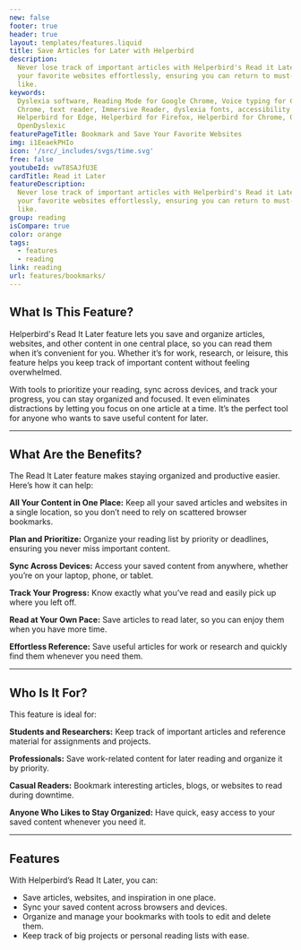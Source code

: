 ```yaml
---
new: false
footer: true
header: true
layout: templates/features.liquid
title: Save Articles for Later with Helperbird
description:
  Never lose track of important articles with Helperbird's Read it Later feature. Bookmark and save
  your favorite websites effortlessly, ensuring you can return to must-read content whenever you
  like.
keywords:
  Dyslexia software, Reading Mode for Google Chrome, Voice typing for Chrome, Text to speech for
  Chrome, text reader, Immersive Reader, dyslexia fonts, accessibility software, dyslexia software,
  Helperbird for Edge, Helperbird for Firefox, Helperbird for Chrome, Opendyslexic for Chrome,
  OpenDyslexic
featurePageTitle: Bookmark and Save Your Favorite Websites
img: i1EeaekPHIo
icon: '/src/_includes/svgs/time.svg'
free: false
youtubeId: vwT8SAJfU3E
cardTitle: Read it Later
featureDescription:
  Never lose track of important articles with Helperbird's Read it Later feature. Bookmark and save
  your favorite websites effortlessly, ensuring you can return to must-read content whenever you
  like.
group: reading
isCompare: true 
color: orange
tags:
  - features
  - reading
link: reading
url: features/bookmarks/
---
```




## What Is This Feature?

Helperbird's Read It Later feature lets you save and organize articles, websites, and other content in one central place, so you can read them when it’s convenient for you. Whether it’s for work, research, or leisure, this feature helps you keep track of important content without feeling overwhelmed.

With tools to prioritize your reading, sync across devices, and track your progress, you can stay organized and focused. It even eliminates distractions by letting you focus on one article at a time. It’s the perfect tool for anyone who wants to save useful content for later.

---

## What Are the Benefits?

The Read It Later feature makes staying organized and productive easier. Here’s how it can help:


**All Your Content in One Place:** Keep all your saved articles and websites in a single location, so you don’t need to rely on scattered browser bookmarks.  

**Plan and Prioritize:** Organize your reading list by priority or deadlines, ensuring you never miss important content.  

**Sync Across Devices:** Access your saved content from anywhere, whether you’re on your laptop, phone, or tablet.  

**Track Your Progress:** Know exactly what you’ve read and easily pick up where you left off.  

**Read at Your Own Pace:** Save articles to read later, so you can enjoy them when you have more time.  

**Effortless Reference:** Save useful articles for work or research and quickly find them whenever you need them.

---

## Who Is It For?

This feature is ideal for:


**Students and Researchers:** Keep track of important articles and reference material for assignments and projects.  

**Professionals:** Save work-related content for later reading and organize it by priority.  

**Casual Readers:** Bookmark interesting articles, blogs, or websites to read during downtime.  

**Anyone Who Likes to Stay Organized:** Have quick, easy access to your saved content whenever you need it.

---

## Features

With Helperbird’s Read It Later, you can:  

- Save articles, websites, and inspiration in one place.  
- Sync your saved content across browsers and devices.  
- Organize and manage your bookmarks with tools to edit and delete them.  
- Keep track of big projects or personal reading lists with ease.  
